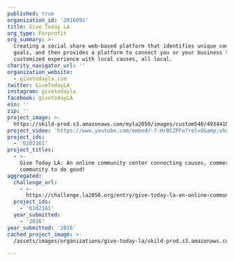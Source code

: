 ```yaml
---
published: true
organization_id: '2016091'
title: Give Today LA
org_type: Forprofit
org_summary: >-
  Creating a social share web-based platform that identifies unique community
  goals, and then provides a platform to connect you or your business to a
  customized experience with local causes, all local.
charity_navigator_url: ''
organization_website:
  - givetodayla.com
twitter: GiveTodayLA
instagram: givetodayla
facebook: givetodayLA
ein: ''
zip: ''
project_image: >-
  https://skild-prod.s3.amazonaws.com/myla2050/images/custom540/4934410265741-team91.jpg
project_video: 'https://www.youtube.com/embed/-7-HrBCZPFo?rel=0&amp;showinfo=0'
project_ids:
  - '6102161'
project_titles:
  - >-
    Give Today LA: An online community center connecting causes, commerce and
    community to do good!
aggregated:
  challenge_url:
    - >-
      https://challenge.la2050.org/entry/give-today-la-an-online-community-center-connecting-causes-commerce-and-community-to-do-good!
  project_ids:
    - '6102161'
  year_submitted:
    - '2016'
year_submitted: '2016'
cached_project_image: >-
  /assets/images/organizations/give-today-la/skild-prod.s3.amazonaws.com/myla2050/images/custom540/4934410265741-team91.jpg

---
```

